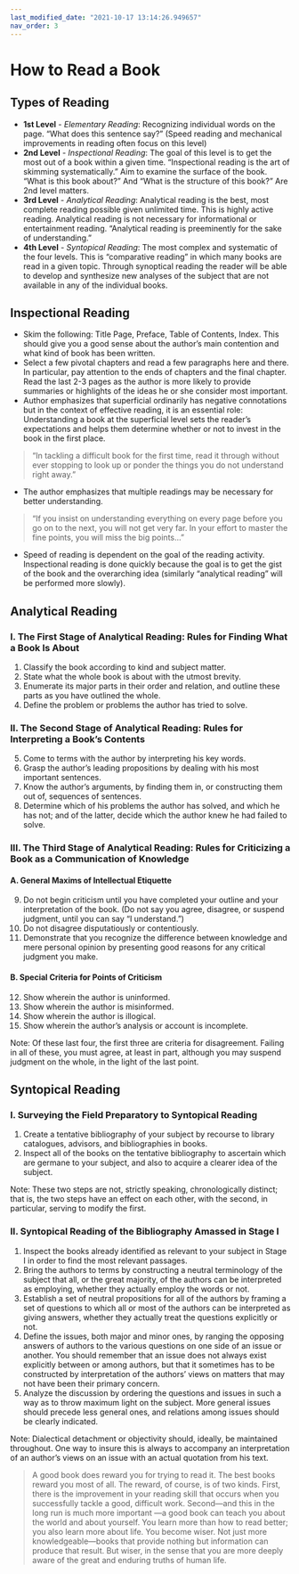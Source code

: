 ```yaml
---
last_modified_date: "2021-10-17 13:14:26.949657"
nav_order: 3
---
```


# How to Read a Book

## Types of Reading
- **1st Level** - *Elementary Reading*: Recognizing individual words on the page. “What does this sentence say?” (Speed reading and mechanical improvements in reading often focus on this level)
- **2nd Level** - *Inspectional Reading*: The goal of this level is to get the most out of a book within a given time. “Inspectional reading is the art of skimming systematically.” Aim to examine the surface of the book. “What is this book about?” And “What is the structure of this book?” Are 2nd level matters.
- **3rd Level** - *Analytical Reading*: Analytical reading is the best, most complete reading possible given unlimited time. This is highly active reading. Analytical reading is not necessary for informational or entertainment reading. “Analytical reading is preeminently for the sake of understanding.”
- **4th Level** - *Syntopical Reading*: The most complex and systematic of the four levels. This is “comparative reading” in which many books are read in a given topic. Through synoptical reading the reader will be able to develop and synthesize new analyses of the subject that are not available in any of the individual books.
## Inspectional Reading
- Skim the following: Title Page, Preface, Table of Contents, Index. This should give you a good sense about the author’s main contention and what kind of book has been written.
- Select a few pivotal chapters and read a few paragraphs here and there. In particular, pay attention to the ends of chapters and the final chapter. Read the last 2-3 pages as the author is more likely to provide summaries or highlights of the ideas he or she consider most important.
- Author emphasizes that superficial ordinarily has negative connotations but in the context of effective reading, it is an essential role: Understanding a book at the superficial level sets the reader’s expectations and helps them determine whether or not to invest in the book in the first place.

> “In tackling a difficult book for the first time, read it through without ever stopping to look up or ponder the things you do not understand right away.”

- The author emphasizes that multiple readings may be necessary for better understanding.

> “If you insist on understanding everything on every page before you go on to the next, you will not get very far. In your effort to master the fine points, you will miss the big points…”

- Speed of reading is dependent on the goal of the reading activity. Inspectional reading is done quickly because the goal is to get the gist of the book and the overarching idea (similarly “analytical reading” will be performed more slowly).

## Analytical Reading
### I. The First Stage of Analytical Reading: Rules for Finding What a Book Is About
1. Classify the book according to kind and subject matter.
2. State what the whole book is about with the utmost brevity.
3. Enumerate its major parts in their order and relation, and outline these parts as you have outlined the whole.
4. Define the problem or problems the author has tried to solve.

### II. The Second Stage of Analytical Reading: Rules for Interpreting a Book’s Contents
5. Come to terms with the author by interpreting his key words.
6. Grasp the author’s leading propositions by dealing with his most important sentences.
7. Know the author’s arguments, by finding them in, or constructing them out of, sequences of sentences.
8. Determine which of his problems the author has solved, and which he has not; and of the latter, decide which the author knew he had failed to solve.

### III. The Third Stage of Analytical Reading: Rules for Criticizing a Book as a Communication of Knowledge
#### A. General Maxims of Intellectual Etiquette
9. Do not begin criticism until you have completed your outline and your interpretation of the book. (Do not say you agree, disagree, or suspend judgment, until you can say “I understand.”)
10. Do not disagree disputatiously or contentiously.
11. Demonstrate that you recognize the difference between knowledge and mere personal opinion by presenting good reasons for any critical judgment you make.

#### B. Special Criteria for Points of Criticism
12. Show wherein the author is uninformed.
13. Show wherein the author is misinformed.
14. Show wherein the author is illogical.
15. Show wherein the author’s analysis or account is incomplete.

Note: Of these last four, the first three are criteria for disagreement. Failing in all of these, you must agree, at least in part, although you may suspend judgment on the whole, in the light of the last point.

## Syntopical Reading 
### I. Surveying the Field Preparatory to Syntopical Reading
1. Create a tentative bibliography of your subject by recourse to library catalogues, advisors, and bibliographies in books.
2. Inspect all of the books on the tentative bibliography to ascertain which are germane to your subject, and also to acquire a clearer idea of the subject.

Note: These two steps are not, strictly speaking, chronologically distinct; that is, the two steps have an effect on each other, with the second, in particular, serving to modify the first.

### II. Syntopical Reading of the Bibliography Amassed in Stage I
1. Inspect the books already identified as relevant to your subject in Stage I in order to find the most relevant passages.
2. Bring the authors to terms by constructing a neutral terminology of the subject that all, or the great majority, of the authors can be interpreted as employing, whether they actually employ the words or not.
3. Establish a set of neutral propositions for all of the authors by framing a set of questions to which all or most of the authors can be interpreted as giving answers, whether they actually treat the questions explicitly or not.
4. Define the issues, both major and minor ones, by ranging the opposing answers of authors to the various questions on one side of an issue or another. You should remember that an issue does not always exist explicitly between or among authors, but that it sometimes has to be constructed by interpretation of the authors’ views on matters that may not have been their primary concern.
5. Analyze the discussion by ordering the questions and issues in such a way as to throw maximum light on the subject. More general issues should precede less general ones, and relations among issues should be clearly indicated.

Note: Dialectical detachment or objectivity should, ideally, be maintained throughout. One way to insure this is always to accompany an interpretation of an author’s views on an issue with an actual quotation from his text.

> A good book does reward you for trying to read it. The best books reward you most of all. The reward, of course, is of two kinds. First, there is the improvement in your reading skill that occurs when you successfully tackle a good, difficult work. Second—and this in the long run is much more important —a good book can teach you about the world and about yourself. You learn more than how to read better; you also learn more about life. You become wiser. Not just more knowledgeable—books that provide nothing but information can produce that result. But wiser, in the sense that you are more deeply aware of the great and enduring truths of human life.